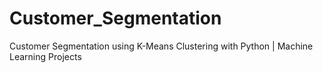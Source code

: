 #  Customer_Segmentation
 Customer Segmentation using K-Means Clustering with Python | Machine Learning Projects
